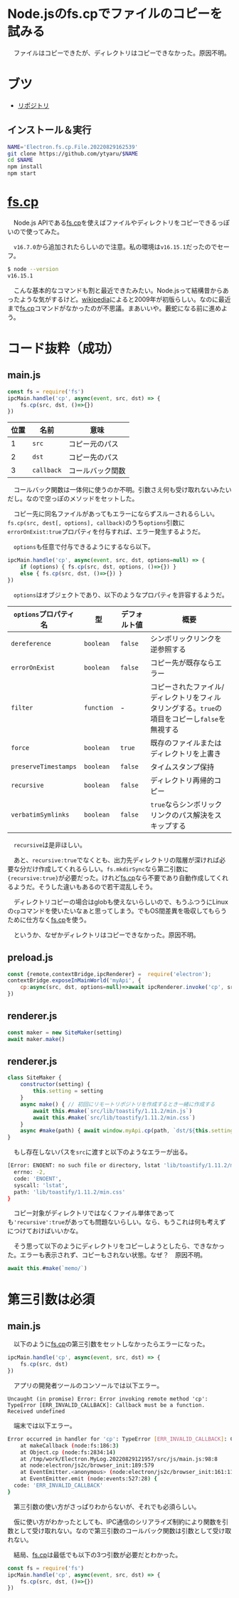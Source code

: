 # Node.jsのfs.cpでファイルのコピーを試みる

　ファイルはコピーできたが、ディレクトリはコピーできなかった。原因不明。

<!-- more -->

# ブツ

* [リポジトリ][]

[リポジトリ]:https://github.com/ytyaru/Electron.fs.cp.File.20220829162539

## インストール＆実行

```sh
NAME='Electron.fs.cp.File.20220829162539'
git clone https://github.com/ytyaru/$NAME
cd $NAME
npm install
npm start
```

# [fs.cp][]

　Node.js APIである[fs.cp][]を使えばファイルやディレクトリをコピーできるっぽいので使ってみた。

　`v16.7.0`から追加されたらしいので注意。私の環境は`v16.15.1`だったのでセーフ。

[fs.cp]:https://nodejs.org/api/fs.html#fscpsrc-dest-options-callback

```sh
$ node --version
v16.15.1
```

　こんな基本的なコマンドも割と最近できたみたい。Node.jsって結構昔からあったような気がするけど。[wikipedia][]によると2009年が初版らしい。なのに最近まで[fs.cp][]コマンドがなかったのが不思議。まあいいや。藪蛇になる前に進めよう。

[wikipedia]:https://ja.wikipedia.org/wiki/Node.js

# コード抜粋（成功）

## main.js

```javascript
const fs = require('fs')
ipcMain.handle('cp', async(event, src, dst) => {
    fs.cp(src, dst, ()=>{})
})
```

位置|名前|意味
----|----|----
1|`src`|コピー元のパス
2|`dst`|コピー先のパス
3|`callback`|コールバック関数

　コールバック関数は一体何に使うのか不明。引数さえ何も受け取れないみたいだし。なので空っぽのメソッドをセットした。

　コピー先に同名ファイルがあってもエラーにならずスルーされるらしい。`fs.cp(src, dest[, options], callback)`のうち`options`引数に`errorOnExist:true`プロパティを付与すれば、エラー発生するようだ。

　`options`も任意で付与できるようにするなら以下。

```javascript
ipcMain.handle('cp', async(event, src, dst, options=null) => {
    if (options) { fs.cp(src, dst, options, ()=>{}) }
    else { fs.cp(src, dst, ()=>{}) }
})
```

　`options`はオブジェクトであり、以下のようなプロパティを許容するようだ。

`options`プロパティ名|型|デフォルト値|概要
---------------------|--|-----------|----
`dereference`|`boolean`|`false`|シンボリックリンクを逆参照する
`errorOnExist`|`boolean`|`false`|コピー先が既存ならエラー
`filter`|`function`|-|コピーされたファイル/ディレクトリをフィルタリングする。`true`の項目をコピーし`false`を無視する
`force`|`boolean`|`true`|既存のファイルまたはディレクトリを上書き
`preserveTimestamps`|`boolean`|`false`|タイムスタンプ保持
`recursive`|`boolean`|`false`|ディレクトリ再帰的コピー
`verbatimSymlinks`|`boolean`|`false`|`true`ならシンボリックリンクのパス解決をスキップする

　`recursive`は是非ほしい。

　あと、`recursive:true`でなくとも、出力先ディレクトリの階層が深ければ必要な分だけ作成してくれるらしい。`fs.mkdirSync`なら第二引数に`{recursive:true}`が必要だった。けれど[fs.cp][]なら不要であり自動作成してくれるようだ。そうした違いもあるので若干混乱しそう。

　ディレクトリコピーの場合はglobも使えないらしいので、もうふつうにLinuxの`cp`コマンドを使いたいなぁと思ってしまう。でもOS間差異を吸収してもらうために仕方なく[fs.cp][]を使う。

　というか、なぜかディレクトリはコピーできなかった。原因不明。

## preload.js

```javascript
const {remote,contextBridge,ipcRenderer} =  require('electron');
contextBridge.exposeInMainWorld('myApi', {
    cp:async(src, dst, options=null)=>await ipcRenderer.invoke('cp', src, dst, options=null),
})
```

## renderer.js

```javascript
const maker = new SiteMaker(setting)
await maker.make()
```

## renderer.js

```javascript
class SiteMaker {
    constructor(setting) {
        this.setting = setting
    }
    async make() { // 初回にリモートリポジトリを作成するとき一緒に作成する
        await this.#make(`src/lib/toastify/1.11.2/min.js`)
        await this.#make(`src/lib/toastify/1.11.2/min.css`)
    }
    async #make(path) { await window.myApi.cp(path, `dst/${this.setting.github.repo}/${path}`, {'recursive':true, 'preserveTimestamps':true}) }
}
```

　もし存在しないパスを`src`に渡すと以下のようなエラーが出る。

```sh
[Error: ENOENT: no such file or directory, lstat 'lib/toastify/1.11.2/min.css'] {
  errno: -2,
  code: 'ENOENT',
  syscall: 'lstat',
  path: 'lib/toastify/1.11.2/min.css'
}
```

　コピー対象がディレクトリではなくファイル単体であっても`'recursive':true`があっても問題ないらしい。なら、もうこれは何も考えずにつけておけばいいかな。

　そう思って以下のようにディレクトリをコピーしようとしたら、できなかった。エラーも表示されず、コピーもされない状態。なぜ？　原因不明。

```javascript
await this.#make(`memo/`)
```

# 第三引数は必須

## main.js

　以下のように[fs.cp][]の第三引数をセットしなかったらエラーになった。

```javascript
ipcMain.handle('cp', async(event, src, dst) => {
    fs.cp(src, dst)
})
```

　アプリの開発者ツールのコンソールでは以下エラー。

```
Uncaught (in promise) Error: Error invoking remote method 'cp': TypeError [ERR_INVALID_CALLBACK]: Callback must be a function. Received undefined
```

　端末では以下エラー。

```sh
Error occurred in handler for 'cp': TypeError [ERR_INVALID_CALLBACK]: Callback must be a function. Received undefined
    at makeCallback (node:fs:186:3)
    at Object.cp (node:fs:2834:14)
    at /tmp/work/Electron.MyLog.20220829121957/src/js/main.js:98:8
    at node:electron/js2c/browser_init:189:579
    at EventEmitter.<anonymous> (node:electron/js2c/browser_init:161:11327)
    at EventEmitter.emit (node:events:527:28) {
  code: 'ERR_INVALID_CALLBACK'
}
```

　第三引数の使い方がさっぱりわからないが、それでも必須らしい。

　仮に使い方がわかったとしても、IPC通信のシリアライズ制約により関数を引数として受け取れない。なので第三引数のコールバック関数は引数として受け取れない。

　結局、[fs.cp][]は最低でも以下の3つ引数が必要だとわかった。

```javascript
const fs = require('fs')
ipcMain.handle('cp', async(event, src, dst) => {
    fs.cp(src, dst, ()=>{})
})
```

